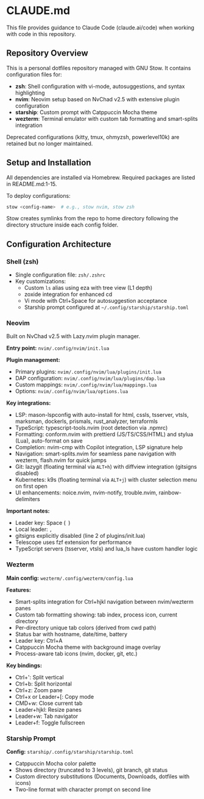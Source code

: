 # CLAUDE.md

This file provides guidance to Claude Code (claude.ai/code) when working with code in this repository.

## Repository Overview

This is a personal dotfiles repository managed with GNU Stow. It contains configuration files for:
- **zsh**: Shell configuration with vi-mode, autosuggestions, and syntax highlighting
- **nvim**: Neovim setup based on NvChad v2.5 with extensive plugin configuration
- **starship**: Custom prompt with Catppuccin Mocha theme
- **wezterm**: Terminal emulator with custom tab formatting and smart-splits integration

Deprecated configurations (kitty, tmux, ohmyzsh, powerlevel10k) are retained but no longer maintained.

## Setup and Installation

All dependencies are installed via Homebrew. Required packages are listed in README.md:1-15.

To deploy configurations:
```bash
stow <config-name>  # e.g., stow nvim, stow zsh
```

Stow creates symlinks from the repo to home directory following the directory structure inside each config folder.

## Configuration Architecture

### Shell (zsh)

- Single configuration file: `zsh/.zshrc`
- Key customizations:
  - Custom `ls` alias using eza with tree view (L1 depth)
  - zoxide integration for enhanced cd
  - Vi mode with Ctrl+Space for autosuggestion acceptance
  - Starship prompt configured at `~/.config/starship/starship.toml`

### Neovim

Built on NvChad v2.5 with Lazy.nvim plugin manager.

**Entry point:** `nvim/.config/nvim/init.lua`

**Plugin management:**
- Primary plugins: `nvim/.config/nvim/lua/plugins/init.lua`
- DAP configuration: `nvim/.config/nvim/lua/plugins/dap.lua`
- Custom mappings: `nvim/.config/nvim/lua/mappings.lua`
- Options: `nvim/.config/nvim/lua/options.lua`

**Key integrations:**
- LSP: mason-lspconfig with auto-install for html, cssls, tsserver, vtsls, marksman, dockerls, prismals, rust_analyzer, terraformls
- TypeScript: typescript-tools.nvim (root detection via .npmrc)
- Formatting: conform.nvim with prettierd (JS/TS/CSS/HTML) and stylua (Lua), auto-format on save
- Completion: nvim-cmp with Copilot integration, LSP signature help
- Navigation: smart-splits.nvim for seamless pane navigation with wezterm, flash.nvim for quick jumps
- Git: lazygit (floating terminal via `ALT+h`) with diffview integration (gitsigns disabled)
- Kubernetes: k9s (floating terminal via `ALT+j`) with cluster selection menu on first open
- UI enhancements: noice.nvim, nvim-notify, trouble.nvim, rainbow-delimiters

**Important notes:**
- Leader key: Space (` `)
- Local leader: `,`
- gitsigns explicitly disabled (line 2 of plugins/init.lua)
- Telescope uses fzf extension for performance
- TypeScript servers (tsserver, vtsls) and lua_ls have custom handler logic

### Wezterm

**Main config:** `wezterm/.config/wezterm/config.lua`

**Features:**
- Smart-splits integration for Ctrl+hjkl navigation between nvim/wezterm panes
- Custom tab formatting showing: tab index, process icon, current directory
- Per-directory unique tab colors (derived from cwd path)
- Status bar with hostname, date/time, battery
- Leader key: Ctrl+A
- Catppuccin Mocha theme with background image overlay
- Process-aware tab icons (nvim, docker, git, etc.)

**Key bindings:**
- Ctrl+': Split vertical
- Ctrl+b: Split horizontal
- Ctrl+z: Zoom pane
- Ctrl+x or Leader+[: Copy mode
- CMD+w: Close current tab
- Leader+hjkl: Resize panes
- Leader+w: Tab navigator
- Leader+f: Toggle fullscreen

### Starship Prompt

**Config:** `starship/.config/starship/starship.toml`

- Catppuccin Mocha color palette
- Shows directory (truncated to 3 levels), git branch, git status
- Custom directory substitutions (Documents, Downloads, dotfiles with icons)
- Two-line format with character prompt on second line
